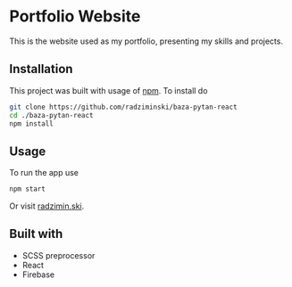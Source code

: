 # Portfolio Website
This is the website used as my portfolio, presenting my skills and projects.

## Installation
This project was built with usage of [npm](https://www.npmjs.com/). To install do
```bash
git clone https://github.com/radziminski/baza-pytan-react
cd ./baza-pytan-react
npm install
```
## Usage
To run the app use
```bash
npm start
```
Or visit [radzimin.ski](https://radzimin.ski).

## Built with
 - SCSS preprocessor
 - React
 - Firebase


